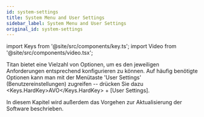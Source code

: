 ```yaml
---
id: system-settings
title: System Menu and User Settings
sidebar_label: System Menu and User Settings
original_id: system-settings
---
```


import Keys from '@site/src/components/key.ts';
import Video from '@site/src/components/video.tsx';

Titan bietet eine Vielzahl von Optionen, um es den jeweiligen
Anforderungen entsprechend konfigurieren zu können. Auf häufig benötigte
Optionen kann man mit der Menütaste 'User Settings'
(Benutzereinstellungen) zugreifen -- drücken Sie dazu <Keys.HardKey>AVO</Keys.HardKey> + \[User
Settings\].

In diesem Kapitel wird außerdem das Vorgehen zur Aktualisierung der
Software beschrieben.
